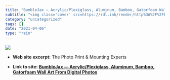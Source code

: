 ```yaml
---
title: "BumbleJax — Acrylic/Plexiglass, Aluminum, Bamboo, Gatorfoam Wall Art From Digital Photos"
subtitle: "<img class='cover' src=https://rdl.ink/render/http%3A%2F%2Fblog.bumblejax.com>"
category: "uncategorized"
tags: []
date: "2021-04-06"
type: "rain"
---
```

<img class="cover" src=https://rdl.ink/render/http%3A%2F%2Fblog.bumblejax.com>



* **Web site excerpt:** The Photo Print & Mounting Experts

* **Link to site:** **[BumbleJax — Acrylic/Plexiglass, Aluminum, Bamboo, Gatorfoam Wall Art From Digital Photos](http://blog.bumblejax.com)**